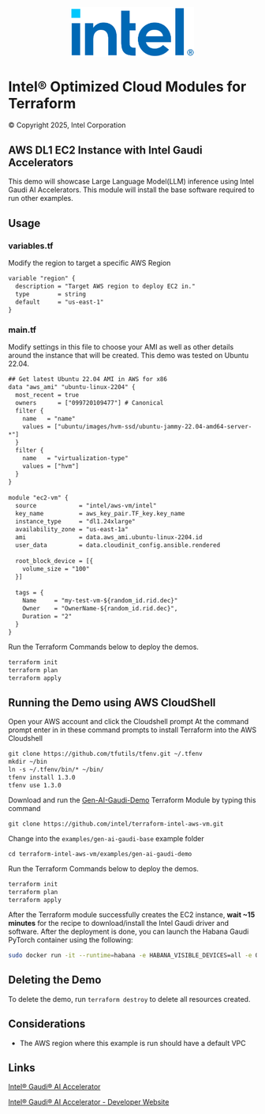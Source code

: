 <p align="center">
  <img src="https://github.com/intel/terraform-intel-aws-vm/blob/main/images/logo-classicblue-800px.png?raw=true" alt="Intel Logo" width="250"/>
</p>

# Intel® Optimized Cloud Modules for Terraform

© Copyright 2025, Intel Corporation

## AWS DL1 EC2 Instance with Intel Gaudi Accelerators

This demo will showcase Large Language Model(LLM) inference using Intel Gaudi AI Accelerators. This module will install the base software required to run other examples.

## Usage

### variables.tf

Modify the region to target a specific AWS Region

```hcl
variable "region" {
  description = "Target AWS region to deploy EC2 in."
  type        = string
  default     = "us-east-1"
}
```

### main.tf

Modify settings in this file to choose your AMI as well as other details around the instance that will be created. This demo was tested on Ubuntu 22.04.

```hcl
## Get latest Ubuntu 22.04 AMI in AWS for x86
data "aws_ami" "ubuntu-linux-2204" {
  most_recent = true
  owners      = ["099720109477"] # Canonical
  filter {
    name   = "name"
    values = ["ubuntu/images/hvm-ssd/ubuntu-jammy-22.04-amd64-server-*"]
  }
  filter {
    name   = "virtualization-type"
    values = ["hvm"]
  }
}

module "ec2-vm" {
  source            = "intel/aws-vm/intel"
  key_name          = aws_key_pair.TF_key.key_name
  instance_type     = "dl1.24xlarge"
  availability_zone = "us-east-1a"
  ami               = data.aws_ami.ubuntu-linux-2204.id
  user_data         = data.cloudinit_config.ansible.rendered

  root_block_device = [{
    volume_size = "100"
  }]

  tags = {
    Name     = "my-test-vm-${random_id.rid.dec}"
    Owner    = "OwnerName-${random_id.rid.dec}",
    Duration = "2"
  }
}
```

Run the Terraform Commands below to deploy the demos.

```Shell
terraform init
terraform plan
terraform apply
```

## Running the Demo using AWS CloudShell

Open your AWS account and click the Cloudshell prompt
At the command prompt enter in in these command prompts to install Terraform into the AWS Cloudshell

```Shell
git clone https://github.com/tfutils/tfenv.git ~/.tfenv
mkdir ~/bin
ln -s ~/.tfenv/bin/* ~/bin/
tfenv install 1.3.0
tfenv use 1.3.0
```

Download and run the [Gen-AI-Gaudi-Demo](https://github.com/intel/terraform-intel-aws-vm/tree/main/examples/gen-ai-gaudi-base) Terraform Module by typing this command

```Shell
git clone https://github.com/intel/terraform-intel-aws-vm.git
```

Change into the `examples/gen-ai-gaudi-base` example folder

```Shell
cd terraform-intel-aws-vm/examples/gen-ai-gaudi-demo
```

Run the Terraform Commands below to deploy the demos.

```Shell
terraform init
terraform plan
terraform apply
```

After the Terraform module successfully creates the EC2 instance, **wait ~15 minutes** for the recipe to download/install the Intel Gaudi driver and software. After the deployment is done, you can launch the Habana Gaudi PyTorch container using the following:

```bash
sudo docker run -it --runtime=habana -e HABANA_VISIBLE_DEVICES=all -e OMPI_MCA_btl_vader_single_copy_mechanism=none --cap-add=sys_nice --net=host --ipc=host vault.habana.ai/gaudi-docker/1.15.1/ubuntu22.04/habanalabs/pytorch-installer-2.2.0:latest
```

## Deleting the Demo

To delete the demo, run `terraform destroy` to delete all resources created.

## Considerations

- The AWS region where this example is run should have a default VPC

## Links

[Intel® Gaudi® AI Accelerator](https://www.intel.com/content/www/us/en/products/details/processors/ai-accelerators/gaudi-overview.html)

[Intel® Gaudi® AI Accelerator - Developer Website](https://developer.habana.ai/)
